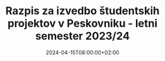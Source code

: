 ---
title: "Razpis za izvedbo študentskih projektov v Peskovniku - letni semester 2023/24"
date: 2024-04-15T08:00:00+02:00
description: ""
file: "2024_04_15_razpis_studentski_projekti_poletje_2024.pdf"
kind: "document"
---